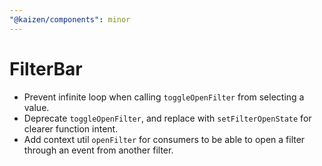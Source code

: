 ```yaml
---
"@kaizen/components": minor
---
```


# FilterBar

- Prevent infinite loop when calling `toggleOpenFilter` from selecting a value.
- Deprecate `toggleOpenFilter`, and replace with `setFilterOpenState` for clearer function intent.
- Add context util `openFilter` for consumers to be able to open a filter through an event from another filter.
